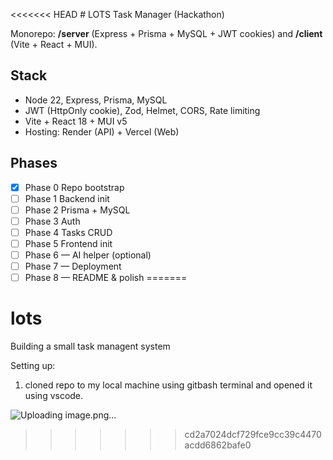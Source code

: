 <<<<<<< HEAD
﻿# LOTS Task Manager (Hackathon)

Monorepo: **/server** (Express + Prisma + MySQL + JWT cookies) and **/client** (Vite + React + MUI).

## Stack
- Node 22, Express, Prisma, MySQL
- JWT (HttpOnly cookie), Zod, Helmet, CORS, Rate limiting
- Vite + React 18 + MUI v5
- Hosting: Render (API) + Vercel (Web)

## Phases
- [x] Phase 0  Repo bootstrap
- [ ] Phase 1  Backend init
- [ ] Phase 2  Prisma + MySQL
- [ ] Phase 3  Auth
- [ ] Phase 4  Tasks CRUD
- [ ] Phase 5  Frontend init
- [ ] Phase 6 — AI helper (optional)
- [ ] Phase 7 — Deployment
- [ ] Phase 8 — README & polish
=======
# lots
Building a small task managent system


Setting up:
1. cloned repo to my local machine using gitbash terminal and opened it using vscode.

![Uploading image.png…]()

>>>>>>> cd2a7024dcf729fce9cc39c4470acdd6862bafe0
